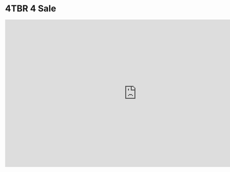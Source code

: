 # 4TBR 4 Sale 

<iframe width='853' height='480' src='https://my.matterport.com/show/?m=uHBmEejGktJ' frameborder='0' allowfullscreen allow='xr-spatial-tracking'></iframe>

